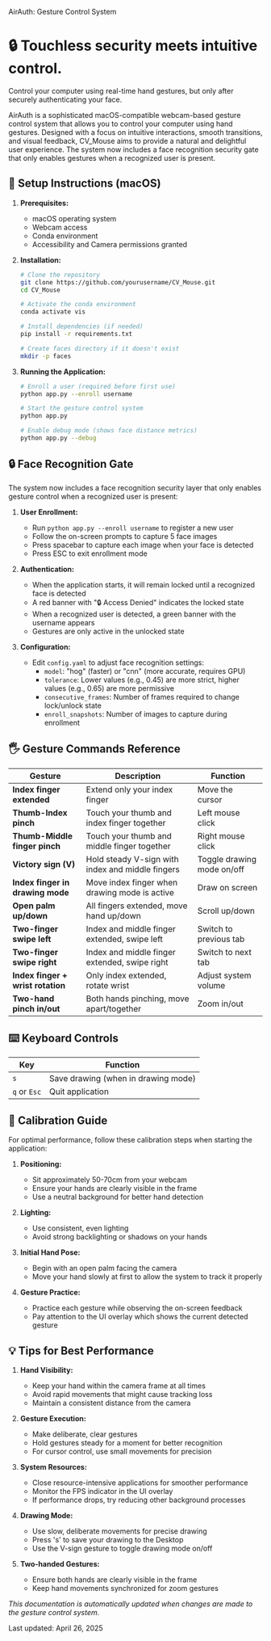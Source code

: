 AirAuth: Gesture Control System

# 🔒 **Touchless security meets intuitive control.**
Control your computer using real-time hand gestures, but only after securely authenticating your face.

AirAuth is a sophisticated macOS-compatible webcam-based gesture control system that allows you to control your computer using hand gestures. Designed with a focus on intuitive interactions, smooth transitions, and visual feedback, CV_Mouse aims to provide a natural and delightful user experience. The system now includes a face recognition security gate that only enables gestures when a recognized user is present.

## 🚀 Setup Instructions (macOS)

1. **Prerequisites:**
   - macOS operating system
   - Webcam access
   - Conda environment
   - Accessibility and Camera permissions granted

2. **Installation:**
   ```bash
   # Clone the repository
   git clone https://github.com/yourusername/CV_Mouse.git
   cd CV_Mouse

   # Activate the conda environment
   conda activate vis

   # Install dependencies (if needed)
   pip install -r requirements.txt

   # Create faces directory if it doesn't exist
   mkdir -p faces
   ```

3. **Running the Application:**
   ```bash
   # Enroll a user (required before first use)
   python app.py --enroll username

   # Start the gesture control system
   python app.py

   # Enable debug mode (shows face distance metrics)
   python app.py --debug
   ```

## 🔒 Face Recognition Gate

The system now includes a face recognition security layer that only enables gesture control when a recognized user is present:

1. **User Enrollment:**
   - Run `python app.py --enroll username` to register a new user
   - Follow the on-screen prompts to capture 5 face images
   - Press spacebar to capture each image when your face is detected
   - Press ESC to exit enrollment mode

2. **Authentication:**
   - When the application starts, it will remain locked until a recognized face is detected
   - A red banner with "🔒 Access Denied" indicates the locked state
   - When a recognized user is detected, a green banner with the username appears
   - Gestures are only active in the unlocked state

3. **Configuration:**
   - Edit `config.yaml` to adjust face recognition settings:
     - `model`: "hog" (faster) or "cnn" (more accurate, requires GPU)
     - `tolerance`: Lower values (e.g., 0.45) are more strict, higher values (e.g., 0.65) are more permissive
     - `consecutive_frames`: Number of frames required to change lock/unlock state
     - `enroll_snapshots`: Number of images to capture during enrollment

## 🖐 Gesture Commands Reference

| Gesture | Description | Function |
|---------|-------------|----------|
| **Index finger extended** | Extend only your index finger | Move the cursor |
| **Thumb-Index pinch** | Touch your thumb and index finger together | Left mouse click |
| **Thumb-Middle finger pinch** | Touch your thumb and middle finger together | Right mouse click |
| **Victory sign (V)** | Hold steady V-sign with index and middle fingers | Toggle drawing mode on/off |
| **Index finger in drawing mode** | Move index finger when drawing mode is active | Draw on screen |
| **Open palm up/down** | All fingers extended, move hand up/down | Scroll up/down |
| **Two-finger swipe left** | Index and middle finger extended, swipe left | Switch to previous tab |
| **Two-finger swipe right** | Index and middle finger extended, swipe right | Switch to next tab |
| **Index finger + wrist rotation** | Only index extended, rotate wrist | Adjust system volume |
| **Two-hand pinch in/out** | Both hands pinching, move apart/together | Zoom in/out |

## ⌨️ Keyboard Controls

| Key | Function |
|-----|----------|
| `s` | Save drawing (when in drawing mode) |
| `q` or `Esc` | Quit application |

## 🎯 Calibration Guide

For optimal performance, follow these calibration steps when starting the application:

1. **Positioning:**
   - Sit approximately 50-70cm from your webcam
   - Ensure your hands are clearly visible in the frame
   - Use a neutral background for better hand detection

2. **Lighting:**
   - Use consistent, even lighting
   - Avoid strong backlighting or shadows on your hands

3. **Initial Hand Pose:**
   - Begin with an open palm facing the camera
   - Move your hand slowly at first to allow the system to track it properly

4. **Gesture Practice:**
   - Practice each gesture while observing the on-screen feedback
   - Pay attention to the UI overlay which shows the current detected gesture

## 💡 Tips for Best Performance

1. **Hand Visibility:**
   - Keep your hand within the camera frame at all times
   - Avoid rapid movements that might cause tracking loss
   - Maintain a consistent distance from the camera

2. **Gesture Execution:**
   - Make deliberate, clear gestures
   - Hold gestures steady for a moment for better recognition
   - For cursor control, use small movements for precision

3. **System Resources:**
   - Close resource-intensive applications for smoother performance
   - Monitor the FPS indicator in the UI overlay
   - If performance drops, try reducing other background processes

4. **Drawing Mode:**
   - Use slow, deliberate movements for precise drawing
   - Press 's' to save your drawing to the Desktop
   - Use the V-sign gesture to toggle drawing mode on/off

5. **Two-handed Gestures:**
   - Ensure both hands are clearly visible in the frame
   - Keep hand movements synchronized for zoom gestures

*This documentation is automatically updated when changes are made to the gesture control system.*

Last updated: April 26, 2025
